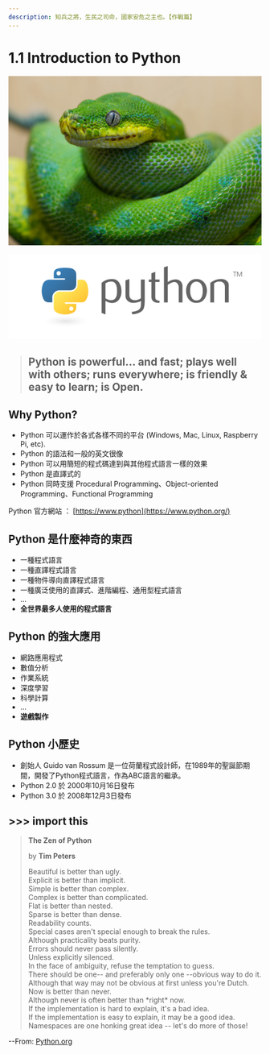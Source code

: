 ```yaml
---
description: 知兵之將，生民之司命，國家安危之主也。【作戰篇】
---
```


# 1.1 Introduction to Python

![Python, a family of nonvenomous snakes](../.gitbook/assets/tmp%20%283%29.jpg)

![Python, a kind of programming language](../.gitbook/assets/tmp.png)

> ## Python is powerful... and fast; plays well with others; runs everywhere; is friendly & easy to learn; is Open.

## Why Python?

* Python 可以運作於各式各樣不同的平台 \(Windows, Mac, Linux, Raspberry Pi, etc\).
* Python 的語法和一般的英文很像
* Python 可以用簡短的程式碼達到與其他程式語言一樣的效果
* Python 是直譯式的
* Python 同時支援 Procedural Programming、Object-oriented Programming、Functional Programming

Python 官方網站 ： [https://www.python](https://www.python.org/)

## Python 是什麼神奇的東西

* 一種程式語言
* 一種直譯程式語言
* 一種物件導向直譯程式語言
* 一種廣泛使用的直譯式、進階編程、通用型程式語言
* ...
* **全世界最多人使用的程式語言**

## Python 的強大應用

* 網路應用程式
* 數值分析
* 作業系統
* 深度學習
* 科學計算
* ...
* **遊戲製作**

## Python 小歷史

* 創始人 Guido van Rossum 是一位荷蘭程式設計師，在1989年的聖誕節期間，開發了Python程式語言，作為ABC語言的繼承。
* Python 2.0 於 2000年10月16日發布
* Python 3.0 於 2008年12月3日發布

## &gt;&gt;&gt; import this

> **The Zen of Python**
>
> by **Tim Peters**
>
> Beautiful is better than ugly.  
> Explicit is better than implicit.  
> Simple is better than complex.  
> Complex is better than complicated.  
> Flat is better than nested.  
> Sparse is better than dense.  
> Readability counts.  
> Special cases aren't special enough to break the rules.  
> Although practicality beats purity.  
> Errors should never pass silently.  
> Unless explicitly silenced.  
> In the face of ambiguity, refuse the temptation to guess.  
> There should be one-- and preferably only one --obvious way to do it.  
> Although that way may not be obvious at first unless you're Dutch.  
> Now is better than never.  
> Although never is often better than \*right\* now.  
> If the implementation is hard to explain, it's a bad idea.  
> If the implementation is easy to explain, it may be a good idea.  
> Namespaces are one honking great idea -- let's do more of those!

--From: [Python.org](https://www.python.org/dev/peps/pep-0020/)

